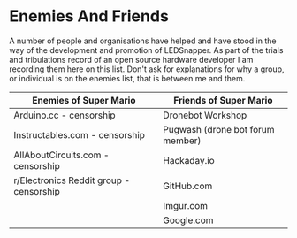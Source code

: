 # Enemies And Friends

A number of people and organisations have helped and have stood in the way of the development and promotion
of LEDSnapper. As part of the trials and tribulations record of an open source hardware
developer I am recording them here on this list. Don't ask for explanations for why a group,
or individual is on the enemies list, that is between me and them.

| Enemies of Super Mario                   | Friends of Super Mario                   |
| ---------------------------------------- | ---------------------------------------- |
| Arduino.cc  - censorship                 | Dronebot Workshop                        |
| Instructables.com  - censorship          | Pugwash (drone bot forum member)         |
| AllAboutCircuits.com  - censorship       | Hackaday.io                              |
| r/Electronics Reddit group - censorship  | GitHub.com                               |
|                                          | Imgur.com                                |
|                                          | Google.com                               |





